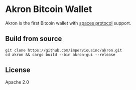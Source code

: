 # Akron Bitcoin Wallet

Akron is the first Bitcoin wallet with [spaces protocol](https://spacesprotocol.org) support.



## Build from source

```
git clone https://github.com/imperviousinc/akron.git
cd akron && cargo build --bin akron-gui --release
```

## License

Apache 2.0
